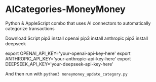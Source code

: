 # AICategories-MoneyMoney
Python &amp; AppleScript combo that uses AI connectors to automatically categorize transactions


Download Script
pip3 install openai
pip3 install anthropic
pip3 install deepseek

export OPENAI_API_KEY='your-openai-api-key-here'
export ANTHROPIC_API_KEY='your-anthropic-api-key-here'
export DEEPSEEK_API_KEY='your-deepseek-api-key-here'

And then run with `python3 moneymoney_update_category.py`
